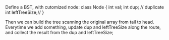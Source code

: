 
Define a BST, with cutomized node:
class Node {
int val;
int dup; // duplicate
int leftTreeSize;//
}    

Then we can build the tree scanning the original array from tail to head.    
Everytime we add something, update dup and leftTreeSize along the route,  and collect the result from the dup and leftTreeSize;    


